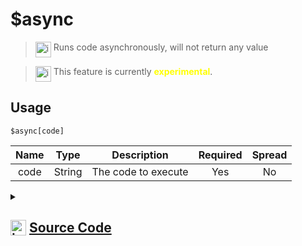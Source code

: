 # $async
> <img align="top" src="https://upload.wikimedia.org/wikipedia/commons/thumb/e/e4/Infobox_info_icon.svg/160px-Infobox_info_icon.svg.png?20150409153300" alt="image" width="25" height="auto"> Runs code asynchronously, will not return any value

> <img align="top" src="https://upload.wikimedia.org/wikipedia/commons/thumb/1/17/Warning.svg/156px-Warning.svg.png" alt="image" width="25" height="auto"> This feature is currently <span style="color:yellow"><strong>experimental</strong></span>.

## Usage
```
$async[code]
```
| Name | Type | Description | Required | Spread
| :---: | :---: | :---: | :---: | :---: |
code | String | The code to execute | Yes | No
<details>
<summary>
    
## <img align="top" src="https://cdn4.iconfinder.com/data/icons/iconsimple-logotypes/512/github-512.png" alt="image" width="25" height="auto">  [Source Code](https://github.com/tryforge/ForgeScript-V2/blob/main/src/native/async.ts)
    
</summary>
    
```ts
import { ArgType, IExtendedCompiledFunctionField, NativeFunction, Return } from "../structures"

export default new NativeFunction({
    name: "$async",
    version: "1.0.0",
    description: "Runs code asynchronously, will not return any value",
    unwrap: false,
    brackets: true,
    args: [
        {
            name: "code",
            description: "The code to execute",
            rest: false,
            type: ArgType.String,
            required: true
        }
    ],
    experimental: true,
    execute(ctx) {
        void this["resolveArgs"](ctx)
        return Return.success()
    },
})
```
    
</details>